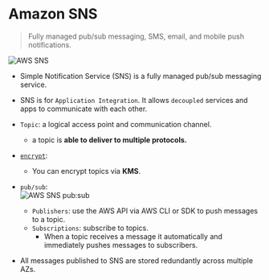 # Amazon SNS
> Fully managed pub/sub messaging, SMS, email, and mobile push notifications.

![AWS SNS](https://user-images.githubusercontent.com/48475824/145394578-fcce4ace-eefc-4bf3-b9ab-5731825e5969.png)

- Simple Notification Service (SNS) is a fully managed pub/sub messaging service.

- SNS is for `Application Integration`.
  It allows `decoupled` services and apps to communicate with each other.

- `Topic`: a logical access point and communication channel.
  - a topic is **able to deliver to multiple protocols.**

- [`encrypt`][encrypt]:
  - You can encrypt topics via **KMS**.

- `pub/sub`:  
  ![AWS SNS pub:sub](https://user-images.githubusercontent.com/48475824/145394659-e6a76245-c33e-45d5-a8d1-77f8e8ddd225.png)
  - `Publishers`: use the AWS API via AWS CLI or SDK to push messages to a topic.
  - `Subscriptions`: subscribe to topics.
    - When a topic receives a message it automatically and immediately pushes messages to subscribers.

- All messages published to SNS are stored redundantly across multiple AZs.

<!-- Labeling -->
[encrypt]: https://docs.aws.amazon.com/streams/latest/dev/kdf-consumer.html